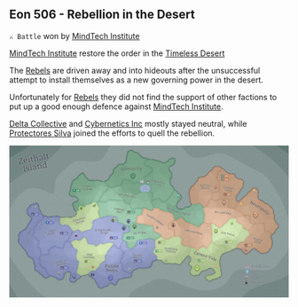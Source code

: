 ## Eon 506 - Rebellion in the Desert

`⚔️ Battle` won by [MindTech Institute](../refs/mindtech_institute.md)

[MindTech Institute](../refs/mindtech_institute.md) restore the order in the [Timeless Desert](../refs/timeless_desert.md)

The [Rebels](../refs/rebels.md) are driven away and into hideouts after the unsuccessful attempt to install themselves as a new governing power in the desert.

Unfortunately for [Rebels](../refs/rebels.md) they did not find the support of other factions to put up a good enough defence against [MindTech Institute](../refs/mindtech_institute.md).

[Delta Collective](../refs/delta_collective.md) and [Cybernetics Inc](../refs/cybernetics_inc.md) mostly stayed neutral, while [Protectores Silva](../refs/protectores_silva.md) joined the efforts to quell the rebellion. 

![Battle Map](../timeline/map/eon0506.png)

<!---
type: battle
number: 31
place: timeless_desert
-->
